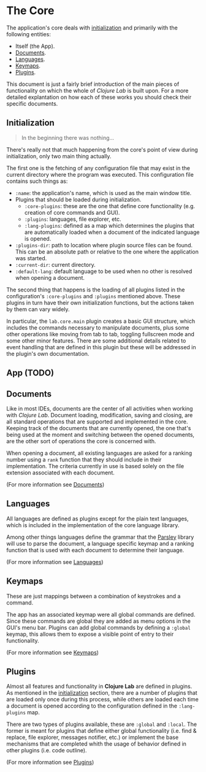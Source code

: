 # The Core

The application's core deals with [initialization](#init) and primarily with the following entities:

- Itself (the App).
- [Documents](#documents).
- [Languages](#languages).
- [Keymaps](#keymaps).
- [Plugins](#plugins).

This document is just a fairly brief introduction of the main pieces of functionality on which the whole of *Clojure Lab* is built upon. For a more detailed explantation on how each of these works you should check their specific documents.

<a name="init"></a>
## Initialization

> In the beginning there was nothing...

There's really not that much happening from the core's point of view during initialization, only two main thing actually.

The first one is the fetching of any configuration file that may exist in the current directory where the program was executed. This configuration file contains such things as:

  - `:name`: the application's name, which is used as the main window title.
  - Plugins that should be loaded during initialization.
     - `:core-plugins`: these are the one that define core functionality (e.g. creation of core commands and GUI).
     - `:plugins`: languages, file explorer, etc.
     - `:lang-plugins`: defined as a map which determines the plugins that are automatically loaded when a document of the indicated language is opened.
  - `:plugins-dir`: path to location where plugin source files can be found. This can be an absolute path or relative to the one where the application was started.
  - `:current-dir`: current directory.
  - `:default-lang`: default language to be used when no other is resolved when opening a document.

The second thing that happens is the loading of all plugins listed in the configuration's `:core-plugins` and `:plugins` mentioned above. These plugins in turn have their own initialization functions, but the actions taken by them can vary widely. 

In particular, the `lab.core.main` plugin creates a basic GUI structure, which includes the commands necessary to manipulate documents, plus some other operations like moving from tab to tab, toggling fullscreen mode and some other minor features. There are some additional details related to event handling that are defined in this plugin but these will be addressed in the plugin's own documentation.

## App (TODO)

<a name="documents"></a>
## Documents

Like in most IDEs, documents are the center of all activities when working with *Clojure Lab*. Document loading, modification, saving and closing, are all standard operations that are supported and implemented in the core. Keeping track of the documents that are currently opened, the one that's being used at the moment and switching between the opened documents, are the other sort of operations the core is concerned with.

When opening a document, all existing languages are asked for a ranking number using a `rank` function that they should include in their implementation. The criteria currently in use is based solely on the file extension associated with each document.

(For more information see [Documents][2])

<a name="languages"></a>
## Languages

All languages are defined as plugins except for the plain text languages, which is included in the implementation of the core language library. 

Among other things languages define the grammar that the [Parsley][1] library will use to parse the document, a language specific keymap and a ranking function that is used with each document to determine their language.

(For more information see [Languages][3])

<a name="keymaps"></a>
## Keymaps

These are just mappings between a combination of keystrokes and a command. 

The app has an associated keymap were all global commands are defined. Since these commands are global they are added as menu options in the GUI's menu bar. Plugins can add global commands by defining a `:global` keymap, this allows them to expose a visible point of entry to their functionality.

(For more information see [Keymaps][4])

<a name="plugins"></a>
## Plugins

Almost all features and functionality in **Clojure Lab** are defined in plugins. As mentioned in the [initialization](#init) section, there are a number of plugins that are loaded only once during this process, while others are loaded each time a document is opened according to the configuration defined in the `:lang-plugins` map.

There are two types of plugins available, these are `:global` and `:local`. The former is meant for plugins that define either global functionality (i.e. find & replace, file explorer, messages notifier, etc.) or implement the base mechanisms that are completed whith the usage of behavior defined in other plugins (i.e. code outline).

(For more information see [Plugins][5])

  [1]: https://github.com/cgrand/parsley/
  [2]: ./lab.model.document.md
  [3]: ./lab.core.lang.md
  [4]: ./lab.core.keymap.md
  [5]: ./lab.core.plugin.md
